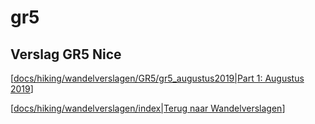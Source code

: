 # gr5

## Verslag GR5 Nice
 

[[docs/hiking/wandelverslagen/GR5/gr5_augustus2019|Part 1: Augustus 2019]]

[[docs/hiking/wandelverslagen/index|Terug naar Wandelverslagen]]

[//begin]: # "Autogenerated link references for markdown compatibility"
[docs/hiking/wandelverslagen/GR5/gr5_augustus2019|Part 1: Augustus 2019]: gr5_augustus2019 "Part 1: Augustus 2019"
[docs/hiking/wandelverslagen/index|Terug naar Wandelverslagen]: ../index "Wandelverslagen"
[//end]: # "Autogenerated link references"
